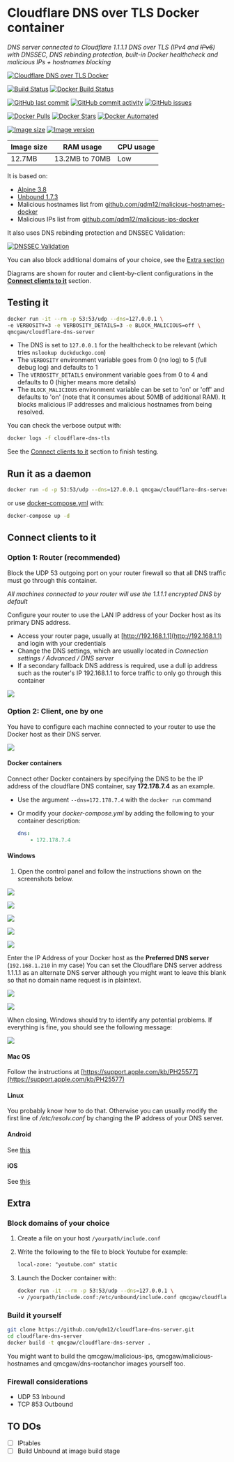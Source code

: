# Cloudflare DNS over TLS Docker container

*DNS server connected to Cloudflare 1.1.1.1 DNS over TLS (IPv4 and ~~IPv6~~) with DNSSEC, DNS rebinding protection, built-in Docker healthcheck and malicious IPs + hostnames blocking*

[![Cloudflare DNS over TLS Docker](https://github.com/qdm12/cloudflare-dns-server/raw/master/readme/title.png)](https://hub.docker.com/r/qmcgaw/cloudflare-dns-server)

[![Build Status](https://travis-ci.org/qdm12/cloudflare-dns-server.svg?branch=master)](https://travis-ci.org/qdm12/cloudflare-dns-server)
[![Docker Build Status](https://img.shields.io/docker/build/qmcgaw/cloudflare-dns-server.svg)](https://hub.docker.com/r/qmcgaw/cloudflare-dns-server)

[![GitHub last commit](https://img.shields.io/github/last-commit/qdm12/cloudflare-dns-server.svg)](https://github.com/qdm12/cloudflare-dns-server/commits)
[![GitHub commit activity](https://img.shields.io/github/commit-activity/y/qdm12/cloudflare-dns-server.svg)](https://github.com/qdm12/cloudflare-dns-server/commits)
[![GitHub issues](https://img.shields.io/github/issues/qdm12/cloudflare-dns-server.svg)](https://github.com/qdm12/cloudflare-dns-server/issues)

[![Docker Pulls](https://img.shields.io/docker/pulls/qmcgaw/cloudflare-dns-server.svg)](https://hub.docker.com/r/qmcgaw/cloudflare-dns-server)
[![Docker Stars](https://img.shields.io/docker/stars/qmcgaw/cloudflare-dns-server.svg)](https://hub.docker.com/r/qmcgaw/cloudflare-dns-server)
[![Docker Automated](https://img.shields.io/docker/automated/qmcgaw/cloudflare-dns-server.svg)](https://hub.docker.com/r/qmcgaw/cloudflare-dns-server)

[![Image size](https://images.microbadger.com/badges/image/qmcgaw/cloudflare-dns-server.svg)](https://microbadger.com/images/qmcgaw/cloudflare-dns-server)
[![Image version](https://images.microbadger.com/badges/version/qmcgaw/cloudflare-dns-server.svg)](https://microbadger.com/images/qmcgaw/cloudflare-dns-server)

| Image size | RAM usage | CPU usage |
| --- | --- | --- |
| 12.7MB | 13.2MB to 70MB | Low |

It is based on:

- [Alpine 3.8](https://alpinelinux.org)
- [Unbound 1.7.3](https://pkgs.alpinelinux.org/package/v3.8/main/x86_64/unbound)
- Malicious hostnames list from [github.com/qdm12/malicious-hostnames-docker](https://github.com/qdm12/malicious-hostnames-docker)
- Malicious IPs list from [github.com/qdm12/malicious-ips-docker](https://github.com/qdm12/malicious-ips-docker)

It also uses DNS rebinding protection and DNSSEC Validation:

[![DNSSEC Validation](https://github.com/qdm12/cloudflare-dns-server/blob/master/readme/rootcanary.org.png?raw=true)](https://www.rootcanary.org/test.html)

You can also block additional domains of your choice, see the [Extra section](#Extra)

Diagrams are shown for router and client-by-client configurations in the [**Connect clients to it**](#connect-clients-to-it) section.

## Testing it

```bash
docker run -it --rm -p 53:53/udp --dns=127.0.0.1 \
-e VERBOSITY=3 -e VERBOSITY_DETAILS=3 -e BLOCK_MALICIOUS=off \
qmcgaw/cloudflare-dns-server
```


- The DNS is set to `127.0.0.1` for the healthcheck to be relevant (which tries `nslookup duckduckgo.com`)
- The `VERBOSITY` environment variable goes from 0 (no log) to 5 (full debug log) and defaults to 1
- The `VERBOSITY_DETAILS` environment variable goes from 0 to 4 and defaults to 0 (higher means more details)
- The `BLOCK_MALICIOUS` environment variable can be set to 'on' or 'off' and defaults to 'on' (note that it consumes about 50MB of additional RAM). It blocks malicious IP addresses and malicious hostnames from being resolved.

You can check the verbose output with:

```bash
docker logs -f cloudflare-dns-tls
```

See the [Connect clients to it](#connect-clients-to-it) section to finish testing.

## Run it as a daemon

```bash
docker run -d -p 53:53/udp --dns=127.0.0.1 qmcgaw/cloudflare-dns-server
```


or use [docker-compose.yml](https://github.com/qdm12/cloudflare-dns-server/blob/master/docker-compose.yml) with:


```bash
docker-compose up -d
```

## Connect clients to it

### Option 1: Router (recommended)

Block the UDP 53 outgoing port on your router firewall so that all DNS traffic must go through this container.

*All machines connected to your router will use the 1.1.1.1 encrypted DNS by default*

Configure your router to use the LAN IP address of your Docker host as its primary DNS address.

- Access your router page, usually at [http://192.168.1.1](http://192.168.1.1) and login with your credentials
- Change the DNS settings, which are usually located in *Connection settings / Advanced / DNS server*
- If a secondary fallback DNS address is required, use a dull ip address such as the router's IP 192.168.1.1 to force traffic to only go through this container

![](https://github.com/qdm12/cloudflare-dns-server/blob/master/readme/diagram-router.png?raw=true)

### Option 2: Client, one by one

You have to configure each machine connected to your router to use the Docker host as their DNS server.

![](https://github.com/qdm12/cloudflare-dns-server/blob/master/readme/diagram-clients.png?raw=true)

#### Docker containers

Connect other Docker containers by specifying the DNS to be the IP address of the cloudflare DNS container, say **172.178.7.4** as an example.

- Use the argument `--dns=172.178.7.4` with the `docker run` command
- Or modify your *docker-compose.yml* by adding the following to your container description:

    ```yml
    dns:
        - 172.178.7.4
    ```

#### Windows

1. Open the control panel and follow the instructions shown on the screenshots below.

![](https://github.com/qdm12/cloudflare-dns-server/blob/master/readme/windows1.png?raw=true)

![](https://github.com/qdm12/cloudflare-dns-server/blob/master/readme/windows2.png?raw=true)

![](https://github.com/qdm12/cloudflare-dns-server/blob/master/readme/windows3.png?raw=true)

![](https://github.com/qdm12/cloudflare-dns-server/blob/master/readme/windows4.png?raw=true)

![](https://github.com/qdm12/cloudflare-dns-server/blob/master/readme/windows5.png?raw=true)

Enter the IP Address of your Docker host as the **Preferred DNS server** (`192.168.1.210` in my case)
You can set the Cloudflare DNS server address 1.1.1.1 as an alternate DNS server although you might want to 
leave this blank so that no domain name request is in plaintext.

![](https://github.com/qdm12/cloudflare-dns-server/blob/master/readme/windows6.png?raw=true)

![](https://github.com/qdm12/cloudflare-dns-server/blob/master/readme/windows7.png?raw=true)

When closing, Windows should try to identify any potential problems. 
If everything is fine, you should see the following message:

![](https://github.com/qdm12/cloudflare-dns-server/blob/master/readme/windows8.png?raw=true)

#### Mac OS

Follow the instructions at [https://support.apple.com/kb/PH25577](https://support.apple.com/kb/PH25577)

#### Linux

You probably know how to do that. Otherwise you can usually modify the first line of */etc/resolv.conf* by changing the IP address 
of your DNS server.

#### Android

See [this](http://xslab.com/2013/08/how-to-change-dns-settings-on-android/)

#### iOS

See [this](http://www.macinstruct.com/node/558)

## Extra

### Block domains of your choice

1. Create a file on your host `/yourpath/include.conf`
1. Write the following to the file to block Youtube for example:

    ```txt
    local-zone: "youtube.com" static
    ```

1. Launch the Docker container with:

    ```bash
    docker run -it --rm -p 53:53/udp --dns=127.0.0.1 \
    -v /yourpath/include.conf:/etc/unbound/include.conf qmcgaw/cloudflare-dns-server
    ```

### Build it yourself

```bash
git clone https://github.com/qdm12/cloudflare-dns-server.git
cd cloudflare-dns-server
docker build -t qmcgaw/cloudflare-dns-server .
```


You might want to build the qmcgaw/malicious-ips, qmcgaw/malicious-hostnames and qmcgaw/dns-rootanchor images yourself too.

### Firewall considerations

- UDP 53 Inbound
- TCP 853 Outbound

## TO DOs

- [ ] IPtables
- [ ] Build Unbound at image build stage
